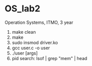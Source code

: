 # OS_lab2
Operation Systems, ITMO, 3 year

1) make clean
2) make
3) sudo insmod driver.ko
4) gcc user.c -o user
5) ./user [args]
6) pid search: lsof | grep "mem" | head
